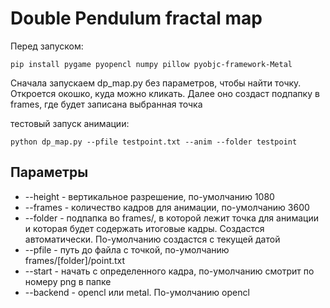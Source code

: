 # Double Pendulum fractal map

Перед запуском:

    pip install pygame pyopencl numpy pillow pyobjc-framework-Metal

Сначала запускаем dp_map.py без параметров, чтобы найти точку. Откроется окошко, куда можно кликать. Далее оно создаст подпапку в frames, где будет записана выбранная точка

тестовый запуск aнимации:

    python dp_map.py --pfile testpoint.txt --anim --folder testpoint

## Параметры
 - --height - вертикальное разрешение, по-умолчанию 1080
 - --frames - количество кадров для анимации, по-умолчанию 3600
 - --folder - подпапка во frames/, в которой лежит точка для анимации и которая будет содержать итоговые кадры. Создастся автоматически. По-умолчанию создастся с текущей датой
 - --pfile - путь до файла с точкой, по-умолчанию frames/[folder]/point.txt
 - --start - начать с определенного кадра, по-умолчанию смотрит по номеру png в папке
 - --backend - opencl или metal. По-умолчанию opencl